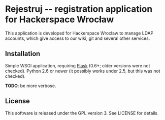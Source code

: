 Rejestruj -- registration application for Hackerspace Wrocław
=============================================================

This application is developed for Hackerspace Wrocław to manage LDAP accounts,
which give access to our wiki, git and several other services.


Installation
------------

Simple WSGI application, requiring [Flask](http://flask.pocoo.org/) (0.6+;
older versions were not checked). Python 2.6 or newer (it possibly works under
2.5, but this was not checked).

**TODO**: be more verbose.


License
-------

This software is released under the GPL version 3. See LICENSE for details.
